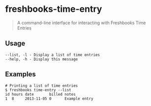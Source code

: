 # freshbooks-time-entry 

> A command-line interface for interacting with Freshbooks Time Entries

## Usage

    --list, -l - Display a list of time entries
    --help, -h - Display this message


## Examples

    # Printing a list of time entries
    $ freshbooks time-entry --list
    id hours date       billed notes
    1  8     2013-11-05 0      Example entry


